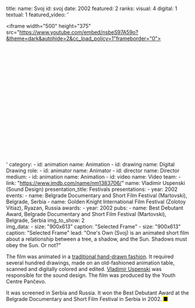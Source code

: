 title: 
    name: Svoj
id: svoj
date: 2002
featured: 2
ranks:
    visual: 4
    digital: 1
    textual: 1
featured_video: '<style>.codegena{position:relative;width:100%;height:0;padding-bottom:75%;}.codegena iframe{position:absolute;top:0;left:0;width:100%;height:100%;}</style><div class="codegena"><iframe width="500" height="375" src="https://www.youtube.com/embed/nsbeS97A59o?&theme=dark&autohide=2&cc_load_policy=1"frameborder="0"></iframe></div>'
category: 
    - id: animation
      name: Animation
    - id: drawing
      name: Digital Drawing
role:
    - id: animator
      name: Animator
    - id: director
      name: Director
medium:
    - id: animation
      name: Animation
    - id: video
      name: Video
team:
    - link: "https://www.imdb.com/name/nm1383706/"
      name: Vladimir Uspenski (Sound Design)
presentation_title: Festivals
presentations:
    - year: 2002
      events:
        - name: <span class='italic-style'>Belgrade Documentary and Short Film Festival</span> (Martovski), Belgrade, Serbia
        - name: <span class='italic-style'>Golden Knight International Film Festival</span> (Zolotoy Vitiaz), Ryazan, Russia
awards:
    - year: 2002
      pubs:
        - name: <span class='italic-style'>Best Debutant Award</span>, Belgrade Documentary and Short Film Festival (Martovski), Belgrade, Serbia
img_to_show: 2     
img_data:
    - size: "900x613"
      caption: "Selected Frame"
    - size: "900x613"
      caption: "Selected Frame"
lead: "<span class='italic-style'>One's Own</span> (<span class='italic-style'>Svoj</span>) is an animated short film about a relationship between a tree, a shadow, and the Sun. Shadows must obey the Sun. Or not?"

The film was animated in a <a href='https://en.wikipedia.org/wiki/Traditional_animation' target='_blank'>traditional hand-drawn fashion</a>. It required several hundred drawings, made on an old-fashioned animation table, scanned and digitally colored and edited. <a href='https://www.imdb.com/name/nm1383706/' target='_blank'>Vladimir Uspenski</a> was responsible for the sound design. The film was produced by the Youth Centre Pančevo.

It was screened in Serbia and Russia. It won the Best Debutant Award at the Belgrade Documentary and Short Film Festival in Serbia in 2002. <mark>&#9632;</mark>